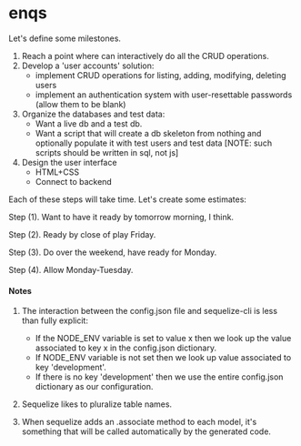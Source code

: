# enqs

Let's define some milestones.

1. Reach a point where can interactively
    do all the CRUD operations.
2. Develop a 'user accounts' solution:
     - implement CRUD operations for listing, adding, modifying, deleting users
     - implement an authentication system with user-resettable passwords (allow them to be blank)
3. Organize the databases and test data:
     - Want a live db and a test db.
     - Want a script that will create a db skeleton from nothing
         and optionally populate it with test users and test data
         [NOTE: such scripts should be written in sql, not js]
4. Design the user interface
     - HTML+CSS
     - Connect to backend

Each of these steps will take time. Let's create some estimates:

Step (1). Want to have it ready by tomorrow morning, I think.

Step (2). Ready by close of play Friday.

Step (3). Do over the weekend, have ready for Monday.

Step (4). Allow Monday-Tuesday.

#### Notes

1. The interaction between the config.json file and sequelize-cli is less than fully explicit:
    - If the NODE_ENV variable is set to value x then we look up the value associated to key x in the config.json dictionary.
    - If NODE_ENV variable is not set then we look up value associated to key 'development'.
    - If there is no key 'development' then we use the entire config.json dictionary as our configuration.

2. Sequelize likes to pluralize table names.

3. When sequelize adds an .associate method to each model, it's something that will be called automatically by the generated
    code.
